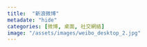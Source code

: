 ```yaml
---
title:  "新浪微博"
metadate: "hide"
categories: [微博, 桌面, 社交網絡]
image: "/assets/images/weibo_desktop_2.jpg"
---
```


